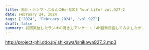 ```yaml
---
title: 石川・ホンマ・ぶるんのBe-SIDE Your Life! vol.927-2
date: February 24, 2024
tags: ['2024', 'February 2024', 'vol.927']
draft: false
summary: 前回実施したラジオの聴き方アンケート！AM音質目指してみましたが…
---
```


http://project-phi.ddo.jp/ishikawa/ishikawa927_2.mp3